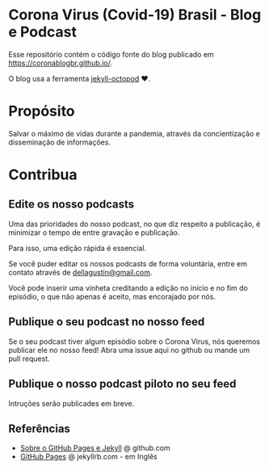 # Corona Virus (Covid-19) Brasil - Blog e Podcast

Esse repositório contém o código fonte do blog publicado em https://coronablogbr.github.io/.

O blog usa a ferramenta [jekyll-octopod](https://jekyll-octopod.github.io/) :heart:.

# Propósito

Salvar o máximo de vidas durante a pandemia, através da concientização e disseminação de informações.

# Contribua

## Edite os nosso podcasts

Uma das prioridades do nosso podcast, no que diz respeito a publicação, é minimizar o tempo de entre gravação e publicação.

Para isso, uma edição rápida é essencial.

Se você puder editar os nossos podcasts de forma voluntária, entre em contato através de dellagustin@gmail.com.

Você pode inserir uma vinheta creditando a edição no início e no fim do episódio, o que não apenas é aceito, mas encorajado por nós.

## Publique o seu podcast no nosso feed

Se o seu podcast tiver algum episódio sobre o Corona Virus, nós queremos publicar ele no nosso feed!
Abra uma issue aqui no github ou mande um pull request.

## Publique o nosso podcast piloto no seu feed

Intruções serão publicades em breve.

## Referências

- [Sobre o GitHub Pages e Jekyll](https://help.github.com/pt/github/working-with-github-pages/about-github-pages-and-jekyll) @ github.com
- [GitHub Pages](https://jekyllrb.com/docs/github-pages/) @ jekyllrb.com - em Inglês
